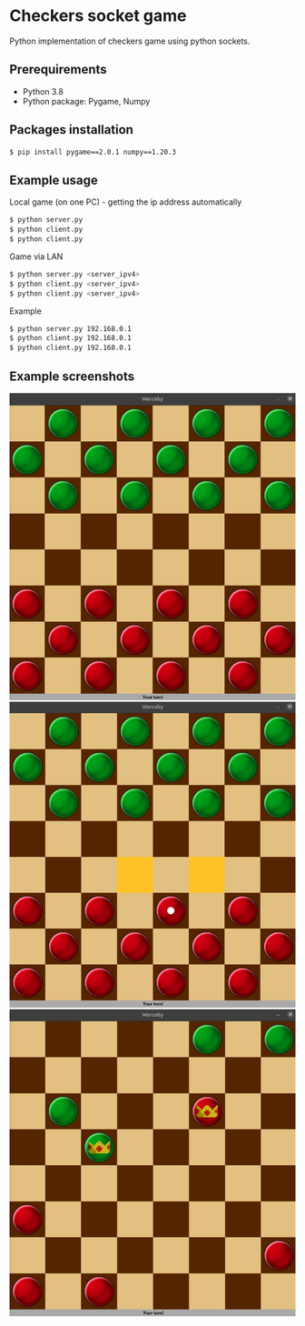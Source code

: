 # Checkers socket game

Python implementation of checkers game using python sockets.
## Prerequirements
* Python 3.8
* Python package: Pygame, Numpy

## Packages installation
```sh
$ pip install pygame==2.0.1 numpy==1.20.3
```

## Example usage
Local game (on one PC) - getting the ip address automatically
```sh
$ python server.py
$ python client.py
$ python client.py
```
Game via LAN
```sh
$ python server.py <server_ipv4>
$ python client.py <server_ipv4>
$ python client.py <server_ipv4>
```
Example
```sh
$ python server.py 192.168.0.1
$ python client.py 192.168.0.1
$ python client.py 192.168.0.1
```

## Example screenshots
![screen1](https://github.com/miloszk9/Checkers-socket-game/blob/main/example_screenshots/checkers1.png?raw=true)
![screen2](https://github.com/miloszk9/Checkers-socket-game/blob/main/example_screenshots/checkers2.png?raw=true)
![screen3](https://github.com/miloszk9/Checkers-socket-game/blob/main/example_screenshots/checkers3.png?raw=true)
